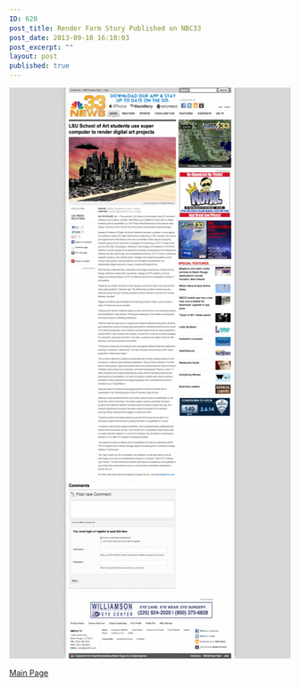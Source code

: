 ```yaml
---
ID: 620
post_title: Render Farm Story Published on NBC33
post_date: 2013-09-10 16:10:03
post_excerpt: ""
layout: post
published: true
---
```

<a href="/uploads/2013/09/LSU-School-of-Art-students-use-super-computer-to-render-digital-art-projects-WVLA-NBC33-Baton-Rouge-News-Weather-and-Sports1.png"><img class="alignnone size-large wp-image-621" alt="LSU School of Art students use super computer to render digital art projects - WVLA NBC33 - Baton Rouge News, Weather and Sports(1)" src="/uploads/2013/09/LSU-School-of-Art-students-use-super-computer-to-render-digital-art-projects-WVLA-NBC33-Baton-Rouge-News-Weather-and-Sports1-536x1024.png" width="536" height="1024" /></a>

<a href="/uploads/2013/09/Education-WVLA-NBC33-Baton-Rouge-News-Weather-and-Sports.png">Main Page</a>
